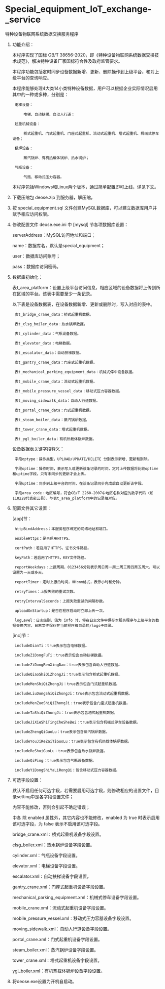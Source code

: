 # Special_equipment_IoT_exchange-_service

特种设备物联网系统数据交换服务程序

1. 功能介绍：

	本程序实现了国标 GB/T 38656-2020，即《特种设备物联网系统数据交换技术规范》，解决特种设备厂家国标符合性及政府监管要求。
	
	本程序功能包括定时同步设备数据新增、更新、删除操作到上级平台，和对上级平台的查询响应。
	
	本程序能够处理4大类14小类特种设备数据，用户可以根据企业实际情况启用其中的一种或多种，分别是：
	
		电梯设备：
		
			电梯、自动扶梯、自动人行道；
			
		起重机械设备：
		
			桥式起重机、门式起重机、门座式起重机、流动式起重机、塔式起重机、机械式停车设备；
			
		锅炉设备：
		
			蒸汽锅炉、有机热载体锅炉、热水锅炉；
			
		气瓶设备：
		
			气瓶、移动式压力容器。	
			
	本程序包括Windows和Linux两个版本，通过简单配置即可上线，详见下文。

2. 下载压缩包 deose.zip 到服务器，解压缩。

3. 按 special_equipment.sql 文件创建MySQL数据库，可以建立数据库用户并赋予相应访问权限。

4. 修改配置文件 deose.exe.ini 中 [mysql] 节各项数据库设置：

	serverAddress：MySQL访问地址和端口；
	
	name：数据库名，默认是special_equipment；
	
	user：数据库访问账号；
	
	pass：数据库访问密码。
	
5. 数据库初始化：

	表t_area_platform：设置上级平台访问信息，相应区域的设备数据将上传到所在区域的平台。该表中需要至少一条记录。
	
	以下表是设备数据表，在设备数据新增、更新或删除时，写入对应的表中。	
	
		表t_bridge_crane_data：桥式起重机数据。
		
		表t_clsg_boiler_data：热水锅炉数据。
		
		表t_cylinder_data：气瓶设备数据。
		
		表t_elevator_data：电梯数据。
		
		表t_escalator_data：自动扶梯数据。
		
		表t_gantry_crane_data：门座式起重机数据。
		
		表t_mechanical_parking_equipment_data：机械式停车设备数据。
		
		表t_mobile_crane_data：流动式起重机数据。
		
		表t_mobile_pressure_vessel_data：移动式压力容器数据。
		
		表t_moving_sidewalk_data：自动人行道数据。
		
		表t_portal_crane_data：门式起重机数据。
		
		表t_steam_boiler_data：蒸汽锅炉数据。
		
		表t_tower_crane_data：塔式起重机数据。
		
		表t_ygl_boiler_data：有机热载体锅炉数据。
		
	设备数据表关键字段释义：
	
		字段optype：操作类型，UPLOAD/UPDATE/DELETE 分别表示新增、更新和删除。
		
		字段optime：操作时间，表示写入或更新该条记录的时间，定时上传数据将比较optime和uptime字段，只有未同步的更新才会上传。
		
		字段uptime：同步到上级平台的时间，在该条记录同步完成后自动更新该字段。
		
		字段area_code：地区编号，符合GB/T 2260-2007中地区名称对应的数字代码（如110228代表密云县），与表t_area_platform中的记录相对应。
		
6. 配置文件其它设置：

	[app]节：
	
		httpBindAddress：本服务程序绑定的网络地址和端口。
		
		enableHttps：是否启用HTTPS。
		
		certPath：若启用了HTTPS，证书文件路径。
		
		keyPath：若启用了HTTPS，KEY文件路径。
		
		reportWeekdays：上报周期，0123456分别表示周日周一周二周三周四周五周六，可以设置为一天或多天。
		
		reportTimer：定时上报的时间，HH:mm格式，表示小时和分钟。
		
		retryTimes：上报失败的重试次数。
		
		retryIntervalSeconds：上报失败重试的间隔秒数。
		
		uploadOnStartup：是否在程序启动时立即上传一次。
		
		logLevel：日志级别，值为 info 时，将在日志文件中保存本服务程序与上级平台的数据交换内容，日志文件保存在当前程序根目录的/logs子目录。
		
	[inc]节：
	
		includeDianTi：true表示包含电梯数据。
		
		includeZiDongFuTi：true表示包含自动扶梯数据。
		
		includeZiDongRenXingDao：true表示包含自动人行道数据。
		
		includeQiaoShiQiZhongJi：true表示包含桥式起重机数据。
		
		includeMenShiQiZhongJi：true表示包含门式起重机数据。
		
		includeLiuDongShiQiZhongJi：true表示包含流动式起重机数据。
		
		includeMenZuoShiQiZhongJi：true表示包含门座式起重机数据。
		
		includeTaShiQiZhongJi：true表示包含塔式起重机数据。
		
		includeJiXieShiTingCheSheBei：true表示包含机械式停车设备数据。
		
		includeZhengQiGuoLu：true表示包含蒸汽锅炉数据。
		
		includeYouJiReZaiTiGuoLu：true表示包含有机热载体锅炉数据。
		
		includeReShuiGuoLu：true表示包含热水锅炉数据。
		
		includeQiPing：true表示包含气瓶设备数据。
		
		includeYiDongShiYaLiRongQi：包含移动式压力容器数据。
		
7. 可选字段设置：

	默认不启用任何可选字段，若需要启用可选字段，则修改相应的设置文件，目录setting中是各字段设置文件；
	
	<basic> 内容不能修改，否则会引起不确定错误；
	
	<optional> 中各 <field> 除 enabled 属性外，其它内容也不能修改，enabled 为 true 时表示启用该可选字段，为 false 表示不启用该可选字段。
	
	bridge_crane.xml：桥式起重机设备字段设置。
	
	clsg_boiler.xml：热水锅炉设备字段设置。
	
	cylinder.xml：气瓶设备字段设置。
	
	elevator.xml：电梯设备字段设置。
	
	escalator.xml：自动扶梯设备字段设置。
	
	gantry_crane.xml：门座式起重机设备字段设置。
	
	mechanical_parking_equipment.xml：机械式停车设备字段设置。
	
	mobile_crane.xml：流动式起重机设备字段设置。
	
	mobile_pressure_vessel.xml：移动式压力容器设备字段设置。
	
	moving_sidewalk.xml：自动人行道设备字段设置。
	
	portal_crane.xml：门式起重机设备字段设置。
	
	steam_boiler.xml：蒸汽锅炉设备字段设置。
	
	tower_crane.xml：塔式起重机设备字段设置。
	
	ygl_boiler.xml：有机热载体锅炉设备字段设置。
	
8. 将deose.exe设置为开机自启动。




